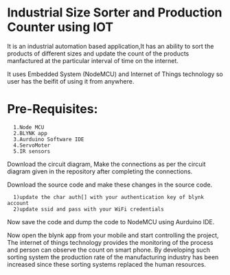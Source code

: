 # Industrial Size Sorter and Production Counter using IOT

It is an industrial automation based application,It has an ability to sort the products of different sizes and update the count of the products manfactured at the particular interval of time on the internet.

It uses Embedded System (NodeMCU) and Internet of Things technology so user has the beifit of using it from anywhere.

# Pre-Requisites:
      1.Node MCU
      2.BLYNK app
      3.Aurduino Software IDE
      4.ServoMoter
      5.IR sensors
  
Download the circuit diagram, Make the connections as per the circuit diagram given in the repository after completing the connections.

Download the source code and make these changes in the source code.

      1)update the char auth[] with your authentication key of blynk account
      2)update ssid and pass with your WiFi credentials
      
Now save the code and dump the code to NodeMCU using Aurduino IDE.

Now open the blynk app from your mobile and start controlling the project, The internet of things technology provides the monitoring of the process and person can observe the count on smart phone. 
By developing such sorting system the production rate of the manufacturing industry has been increased since these sorting systems replaced the human resources.
